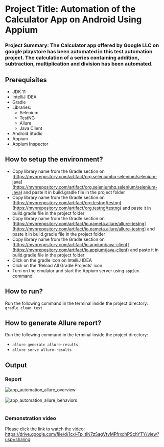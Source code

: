 # Project Title: Automation of the Calculator App on Android Using Appium

### Project Summary: The Calculator app offered by Google LLC on google playstore has been automated in this test automation project. The calculation of a series containing addition, subtraction, multiplication and division has been automated. 

## Prerequisites  
* JDK 11
* IntelliJ IDEA
* Gradle
* Libraries:
  * Selenium
  * TestNG
  * Allure
  * Java Client
* Android Studio  
* Appium
* Appium Inspector

## How to setup the environment?  
* Copy library name from the Gradle section on [https://mvnrepository.com/artifact/org.seleniumhq.selenium/selenium-java](https://mvnrepository.com/artifact/org.seleniumhq.selenium/selenium-java) and paste it in build.gradle file in the project folder
* Copy library name from the Gradle section on [https://mvnrepository.com/artifact/org.testng/testng](https://mvnrepository.com/artifact/org.testng/testng) and paste it in build.gradle file in the project folder
* Copy library name from the Gradle section on [https://mvnrepository.com/artifact/io.qameta.allure/allure-testng](https://mvnrepository.com/artifact/io.qameta.allure/allure-testng) and paste it in build.gradle file in the project folder
* Copy library name from the Gradle section on [https://mvnrepository.com/artifact/io.appium/java-client](https://mvnrepository.com/artifact/io.appium/java-client) and paste it in build.gradle file in the project folder
* Click on the gradle icon on IntelliJ IDEA
* Click on the 'Reload All Gradle Projects' icon
* Turn on the emulator and start the Appium server using `appium` command

## How to run?  
Run the following command in the terminal inside the project directory:  
`gradle clean test`

## How to generate Allure report?  
Run the following command in the terminal inside the project directory:  
* `allure generate allure-results`  
* `allure serve allure-results`

## Output  
### Report 
 ![app_automation_allure_overview](https://github.com/user-attachments/assets/f397a5e7-1eed-42fb-9ffe-563b106067ef)
<br>
<br>
![app_automation_allure_behaviors](https://github.com/user-attachments/assets/0852f641-0967-462c-bb11-a04659b4d1b5)
<br>
<br>  
### Demonstration video
Please click the link to watch the video:  
https://drive.google.com/file/d/1cxi-Tp_tIN7zSagVtvMPfrxdhPSchYTY/view?usp=sharing
